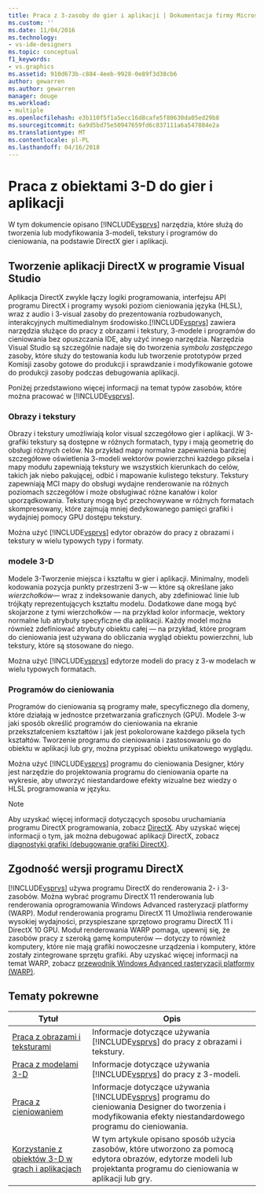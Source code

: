 ```yaml
---
title: Praca z 3-zasoby do gier i aplikacji | Dokumentacja firmy Microsoft
ms.custom: ''
ms.date: 11/04/2016
ms.technology:
- vs-ide-designers
ms.topic: conceptual
f1_keywords:
- vs.graphics
ms.assetid: 910d673b-c884-4eeb-9928-0e89f3d38cb6
author: gewarren
ms.author: gewarren
manager: douge
ms.workload:
- multiple
ms.openlocfilehash: e3b110f5f1a5ecc16d8cafe5f80630da05ed29b8
ms.sourcegitcommit: 6a9d5bd75e50947659fd6c837111a6a547884e2a
ms.translationtype: MT
ms.contentlocale: pl-PL
ms.lasthandoff: 04/16/2018
---
```

# <a name="working-with-3-d-assets-for-games-and-apps"></a>Praca z obiektami 3-D do gier i aplikacji
W tym dokumencie opisano [!INCLUDE[vsprvs](../code-quality/includes/vsprvs_md.md)] narzędzia, które służą do tworzenia lub modyfikowania 3-modeli, tekstury i programów do cieniowania, na podstawie DirectX gier i aplikacji.  
  
## <a name="directx-app-development-in-visual-studio"></a>Tworzenie aplikacji DirectX w programie Visual Studio  
 Aplikacja DirectX zwykle łączy logiki programowania, interfejsu API programu DirectX i programy wysoki poziom cieniowania języka (HLSL), wraz z audio i 3-visual zasoby do prezentowania rozbudowanych, interakcyjnych multimedialnym środowisko.[!INCLUDE[vsprvs](../code-quality/includes/vsprvs_md.md)] zawiera narzędzia służące do pracy z obrazami i tekstury, 3-modele i programów do cieniowania bez opuszczania IDE, aby użyć innego narzędzia. Narzędzia Visual Studio są szczególnie nadaje się do tworzenia *symbolu zastępczego* zasoby, które służy do testowania kodu lub tworzenie prototypów przed Komisji zasoby gotowe do produkcji i sprawdzanie i modyfikowanie gotowe do produkcji zasoby podczas debugowania aplikacji.  
  
 Poniżej przedstawiono więcej informacji na temat typów zasobów, które można pracować w [!INCLUDE[vsprvs](../code-quality/includes/vsprvs_md.md)].  
  
### <a name="images-and-textures"></a>Obrazy i tekstury  
 Obrazy i tekstury umożliwiają kolor visual szczegółowo gier i aplikacji. W 3-grafiki tekstury są dostępne w różnych formatach, typy i mają geometrię do obsługi różnych celów. Na przykład mapy normalne zapewnienia bardziej szczegółowe oświetlenia 3-modeli wektorów powierzchni każdego piksela i mapy modułu zapewniają tekstury we wszystkich kierunkach do celów, takich jak niebo pakującej, odbić i mapowanie kulistego tekstury. Tekstury zapewniają MCI mapy do obsługi wydajne renderowanie na różnych poziomach szczegółów i może obsługiwać różne kanałów i kolor uporządkowania. Tekstury mogą być przechowywane w różnych formatach skompresowany, które zajmują mniej dedykowanego pamięci grafiki i wydajniej pomocy GPU dostępu tekstury.  
  
 Można użyć [!INCLUDE[vsprvs](../code-quality/includes/vsprvs_md.md)] edytor obrazów do pracy z obrazami i tekstury w wielu typowych typy i formaty.  
  
### <a name="3-d-models"></a>modele 3-D  
 Modele 3-Tworzenie miejsca i kształtu w gier i aplikacji. Minimalny, modeli kodowania pozycja punkty przestrzeni 3-w — które są określane jako *wierzchołków*— wraz z indeksowanie danych, aby zdefiniować linie lub trójkąty reprezentujących kształtu modelu. Dodatkowe dane mogą być skojarzone z tymi wierzchołków — na przykład kolor informacje, wektory normalne lub atrybuty specyficzne dla aplikacji. Każdy model można również zdefiniować atrybuty obiektu całej — na przykład, które program do cieniowania jest używana do obliczania wygląd obiektu powierzchni, lub tekstury, które są stosowane do niego.  
  
 Można użyć [!INCLUDE[vsprvs](../code-quality/includes/vsprvs_md.md)] edytorze modeli do pracy z 3-w modelach w wielu typowych formatach.  
  
### <a name="shaders"></a>Programów do cieniowania  
 Programów do cieniowania są programy małe, specyficznego dla domeny, które działają w jednostce przetwarzania graficznych (GPU). Modele 3-w jaki sposób określić programów do cieniowania na ekranie przekształceniem kształtów i jak jest pokolorowane każdego piksela tych kształtów. Tworzenie programu do cieniowania i zastosowaniu go do obiektu w aplikacji lub gry, można przypisać obiektu unikatowego wyglądu.  
  
 Można użyć [!INCLUDE[vsprvs](../code-quality/includes/vsprvs_md.md)] programu do cieniowania Designer, który jest narzędzie do projektowania programu do cieniowania oparte na wykresie, aby utworzyć niestandardowe efekty wizualne bez wiedzy o HLSL programowania w języku.  
  
> [!NOTE]
>  Aby uzyskać więcej informacji dotyczących sposobu uruchamiania programu DirectX programowania, zobacz [DirectX](http://go.microsoft.com/fwlink/p/?LinkId=224633). Aby uzyskać więcej informacji o tym, jak można debugować aplikacji DirectX, zobacz [diagnostyki grafiki (debugowanie grafiki DirectX)](../debugger/visual-studio-graphics-diagnostics.md).  
  
## <a name="directx-version-compatibility"></a>Zgodność wersji programu DirectX  
 [!INCLUDE[vsprvs](../code-quality/includes/vsprvs_md.md)] używa programu DirectX do renderowania 2- i 3-zasobów. Można wybrać programu DirectX 11 renderowania lub renderowania oprogramowania Windows Advanced rasteryzacji platformy (WARP). Moduł renderowania programu DirectX 11 Umożliwia renderowanie wysokiej wydajności, przyspieszane sprzętowo programu DirectX 11 i DirectX 10 GPU. Moduł renderowania WARP pomaga, upewnij się, że zasobów pracy z szeroką gamę komputerów — dotyczy to również komputery, które nie mają grafiki nowoczesne urządzenia i komputery, które zostały zintegrowane sprzętu grafiki. Aby uzyskać więcej informacji na temat WARP, zobacz [przewodnik Windows Advanced rasteryzacji platformy (WARP)](http://go.microsoft.com/fwlink/p/?LinkId=224634).  
  
## <a name="related-topics"></a>Tematy pokrewne  
  
|Tytuł|Opis|  
|-----------|-----------------|  
|[Praca z obrazami i teksturami](../designers/working-with-textures-and-images.md)|Informacje dotyczące używania [!INCLUDE[vsprvs](../code-quality/includes/vsprvs_md.md)] do pracy z obrazami i tekstury.|  
|[Praca z modelami 3-D](../designers/working-with-3-d-models.md)|Informacje dotyczące używania [!INCLUDE[vsprvs](../code-quality/includes/vsprvs_md.md)] do pracy z 3-modeli.|  
|[Praca z cieniowaniem](../designers/working-with-shaders.md)|Informacje dotyczące używania [!INCLUDE[vsprvs](../code-quality/includes/vsprvs_md.md)] programu do cieniowania Designer do tworzenia i modyfikowania efekty niestandardowego programu do cieniowania.|  
|[Korzystanie z obiektów 3-D w grach i aplikacjach](../designers/using-3-d-assets-in-your-game-or-app.md)|W tym artykule opisano sposób użycia zasobów, które utworzono za pomocą edytora obrazów, edytorze modeli lub projektanta programu do cieniowania w aplikacji lub gry.|